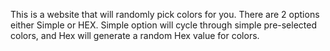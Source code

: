 This is a website that will randomly pick colors for you.
There are 2 options either Simple or HEX.
Simple option will cycle through simple pre-selected colors, and
Hex will generate a random Hex value for colors.
